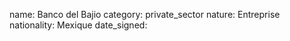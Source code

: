 name: Banco del Bajio 
category: private_sector
nature:  Entreprise
nationality: Mexique
date_signed:
    